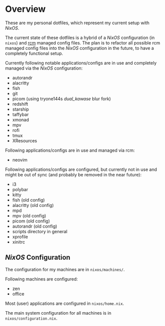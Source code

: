 # Overview

These are my personal dotfiles, which represent my current setup with *NixOS*.

The current state of these dotfiles is a hybrid of a *NixOS* configuration (in `nixos`) and [rcm](https://github.com/thoughtbot/rcm) managed config files.
The plan is to refactor all possible rcm managed config files into the *NixOS* configuration in the future, to have a completely functional setup.

Currently following notable applications/configs are in use and completely managed via the *NixOS* configuration:

* autorandr
* alacritty
* fish
* git
* picom (using tryone144s *dual_kawase* blur fork)
* redshift
* starship
* taffybar
* xmonad
* mpv
* rofi
* tmux
* XResources

Following applications/configs are in use and managed via rcm:

* neovim

Following applications/configs are configured, but currently not in use and might be out of sync (and probably be removed in the near future):

* i3
* polybar
* kitty
* fish (old config)
* alacritty (old config)
* mpd
* mpv (old config)
* picom (old config)
* autorandr (old config)
* scripts directory in general
* xprofile
* xinitrc

## *NixOS* Configuration

The configuration for my machines are in `nixos/machines/`.

Following machines are configured:

* zen
* office

Most (user) applications are configured in `nixos/home.nix`.

The main system configuration for all machines is in `nixos/configuration.nix`.

